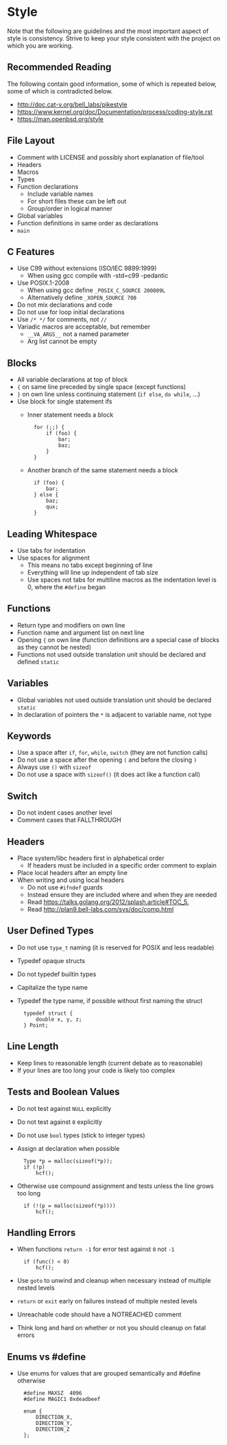 Style
=====
Note that the following are guidelines and the most important aspect of style is consistency. Strive to keep your style consistent with the project on which you are working.

Recommended Reading
-------------------
The following contain good information, some of which is repeated below, some of which is contradicted below.

* <http://doc.cat-v.org/bell_labs/pikestyle>
* <https://www.kernel.org/doc/Documentation/process/coding-style.rst>
* <https://man.openbsd.org/style>

File Layout
-----------
* Comment with LICENSE and possibly short explanation of file/tool
* Headers
* Macros
* Types
* Function declarations
	* Include variable names
	* For short files these can be left out
	* Group/order in logical manner
* Global variables
* Function definitions in same order as declarations
* `main`

C Features
----------
* Use C99 without extensions (ISO/IEC 9899:1999)
	* When using gcc compile with -std=c99 -pedantic
* Use POSIX.1-2008
	* When using gcc define `_POSIX_C_SOURCE 200809L`
	* Alternatively define `_XOPEN_SOURCE 700`
* Do not mix declarations and code
* Do not use for loop initial declarations
* Use `/* */` for comments, not `//`
* Variadic macros are acceptable, but remember
	* `__VA_ARGS__` not a named parameter
	* Arg list cannot be empty

Blocks
------
* All variable declarations at top of block
* `{` on same line preceded by single space (except functions)
* `}` on own line unless continuing statement (`if else`, `do while`, ...)
* Use block for single statement ifs
	* Inner statement needs a block

			for (;;) {
				if (foo) {
					bar;
					baz;
				}
			}
	* Another branch of the same statement needs a block

			if (foo) {
				bar;
			} else {
				baz;
				qux;
			}

Leading Whitespace
------------------
* Use tabs for indentation
* Use spaces for alignment
	* This means no tabs except beginning of line
	* Everything will line up independent of tab size
	* Use spaces not tabs for multiline macros as the indentation level is 0, where the `#define` began

Functions
---------
* Return type and modifiers on own line
* Function name and argument list on next line
* Opening `{` on own line (function definitions are a special case of blocks as they cannot be nested)
* Functions not used outside translation unit should be declared and defined `static`

Variables
---------
* Global variables not used outside translation unit should be declared `static`
* In declaration of pointers the `*` is adjacent to variable name, not type

Keywords
--------
* Use a space after `if`, `for`, `while`, `switch` (they are not function calls)
* Do not use a space after the opening `(` and before the closing `)`
* Always use `()` with `sizeof`
* Do not use a space with `sizeof()` (it does act like a function call)

Switch
------
* Do not indent cases another level
* Comment cases that FALLTHROUGH

Headers
-------
* Place system/libc headers first in alphabetical order
	* If headers must be included in a specific order comment to explain
* Place local headers after an empty line
* When writing and using local headers
	* Do not use `#ifndef` guards
	* Instead ensure they are included where and when they are needed
	* Read <https://talks.golang.org/2012/splash.article#TOC_5.>
	* Read <http://plan9.bell-labs.com/sys/doc/comp.html>

User Defined Types
------------------
* Do not use `type_t` naming (it is reserved for POSIX and less readable)
* Typedef opaque structs
* Do not typedef builtin types
* Capitalize the type name
* Typedef the type name, if possible without first naming the struct

		typedef struct {
			double x, y, z;
		} Point;

Line Length
-----------
* Keep lines to reasonable length (current debate as to reasonable)
* If your lines are too long your code is likely too complex

Tests and Boolean Values
------------------------
* Do not test against `NULL` explicitly
* Do not test against `0` explicitly
* Do not use `bool` types (stick to integer types)
* Assign at declaration when possible

		Type *p = malloc(sizeof(*p));
		if (!p)
			hcf();
* Otherwise use compound assignment and tests unless the line grows too long

		if (!(p = malloc(sizeof(*p))))
			hcf();

Handling Errors
---------------
* When functions `return -1` for error test against `0` not `-1`

		if (func() < 0)
			hcf();
* Use `goto` to unwind and cleanup when necessary instead of multiple nested levels
* `return` or `exit` early on failures instead of multiple nested levels
* Unreachable code should have a NOTREACHED comment
* Think long and hard on whether or not you should cleanup on fatal errors

Enums vs #define
----------------
* Use enums for values that are grouped semantically and #define otherwise

		#define MAXSZ  4096
		#define MAGIC1 0xdeadbeef

		enum {
			DIRECTION_X,
			DIRECTION_Y,
			DIRECTION_Z
		};
